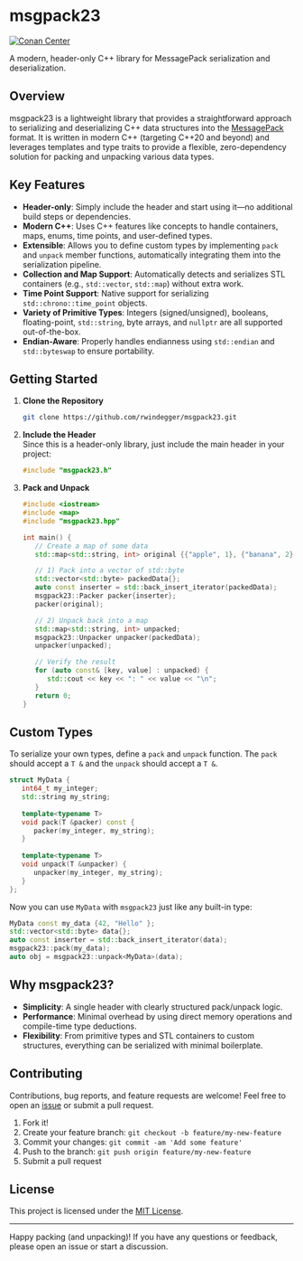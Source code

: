 # msgpack23
[![Conan Center](https://img.shields.io/conan/v/msgpack23)](https://conan.io/center/recipes/msgpack23)

A modern, header-only C++ library for MessagePack serialization and deserialization.

## Overview
msgpack23 is a lightweight library that provides a straightforward approach to serializing and deserializing C++ data structures into the [MessagePack](https://msgpack.org/) format. It is written in modern C++ (targeting C++20 and beyond) and leverages templates and type traits to provide a flexible, zero-dependency solution for packing and unpacking various data types.

## Key Features
- **Header-only**: Simply include the header and start using it—no additional build steps or dependencies.
- **Modern C++**: Uses C++ features like concepts to handle containers, maps, enums, time points, and user-defined types.
- **Extensible**: Allows you to define custom types by implementing `pack` and `unpack` member functions, automatically integrating them into the serialization pipeline.
- **Collection and Map Support**: Automatically detects and serializes STL containers (e.g., `std::vector`, `std::map`) without extra work.
- **Time Point Support**: Native support for serializing `std::chrono::time_point` objects.
- **Variety of Primitive Types**: Integers (signed/unsigned), booleans, floating-point, `std::string`, byte arrays, and `nullptr` are all supported out-of-the-box.
- **Endian-Aware**: Properly handles endianness using `std::endian` and `std::byteswap` to ensure portability.

## Getting Started

1. **Clone the Repository**
   ```bash
   git clone https://github.com/rwindegger/msgpack23.git
   ```

2. **Include the Header**  
   Since this is a header-only library, just include the main header in your project:
   ```cpp
   #include "msgpack23.h"
   ```

3. **Pack and Unpack**
   ```cpp
   #include <iostream>
   #include <map>
   #include "msgpack23.hpp"
   
   int main() {
      // Create a map of some data
      std::map<std::string, int> original {{"apple", 1}, {"banana", 2}};
   
      // 1) Pack into a vector of std::byte
      std::vector<std::byte> packedData{};
      auto const inserter = std::back_insert_iterator(packedData);
      msgpack23::Packer packer{inserter};
      packer(original); 
   
      // 2) Unpack back into a map
      std::map<std::string, int> unpacked;
      msgpack23::Unpacker unpacker(packedData);
      unpacker(unpacked);
   
      // Verify the result
      for (auto const& [key, value] : unpacked) {
         std::cout << key << ": " << value << "\n";
      }
      return 0;
   }
   ```

## Custom Types

To serialize your own types, define a `pack` and `unpack` function. The `pack` should accept a `T &` and the `unpack` should accept a `T &`.

```cpp
struct MyData {
   int64_t my_integer;
   std::string my_string;
   
   template<typename T>
   void pack(T &packer) const {
      packer(my_integer, my_string);
   }
   
   template<typename T>
   void unpack(T &unpacker) {
      unpacker(my_integer, my_string);
   }
};
```

Now you can use `MyData` with `msgpack23` just like any built-in type:
```cpp
MyData const my_data {42, "Hello" };
std::vector<std::byte> data{};
auto const inserter = std::back_insert_iterator(data);
msgpack23::pack(my_data);
auto obj = msgpack23::unpack<MyData>(data);
```

## Why msgpack23?

- **Simplicity**: A single header with clearly structured pack/unpack logic.
- **Performance**: Minimal overhead by using direct memory operations and compile-time type deductions.
- **Flexibility**: From primitive types and STL containers to custom structures, everything can be serialized with minimal boilerplate.

## Contributing

Contributions, bug reports, and feature requests are welcome! Feel free to open an [issue](https://github.com/rwindegger/msgpack23/issues) or submit a pull request.

1. Fork it!
2. Create your feature branch: `git checkout -b feature/my-new-feature`
3. Commit your changes: `git commit -am 'Add some feature'`
4. Push to the branch: `git push origin feature/my-new-feature`
5. Submit a pull request

## License

This project is licensed under the [MIT License](LICENSE).

---

Happy packing (and unpacking)! If you have any questions or feedback, please open an issue or start a discussion.